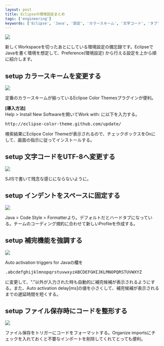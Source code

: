 ```yaml
---
layout: post
title: Eclipseの環境設定まとめ
tags: ['engineering']
keywords: ['Eclipse', 'Java', '設定', 'カラースキーム', '文字コード', 'タブ']
---
```


<img src="/img/blog_eclipse01.png"/>

新しくWorkspaceを切ったあとにしている環境設定の備忘録です。EclipseでJavaを書く環境を想定して、Preference(環境設定) から行える設定を上から順に紹介します。

## <span class="lsf">setup</span> カラースキームを変更する

<img src="/img/blog_eclipse02.png"/>

定番のカラースキームが揃っているEclipse Color Themesプラグインが便利。

**[導入方法]**<br/>
Help > Install New Softwareを開いてWork with: に以下を入力する。

<pre>
http://eclipse-color-theme.github.com/update/
</pre>

検索結果にEclipce Color Themeが表示されるので、チェックボックスをOnにして、画面の指示に従ってインストールする。

## <span class="lsf">setup</span> 文字コードをUTF-8へ変更する

<img src="/img/blog_eclipse03.png"/>

SJISで書いて残念な感じにならないように。

## <span class="lsf">setup</span> インデントをスペースに固定する

<img src="/img/blog_eclipse04.png"/>

Java > Code Style > Formatterより。デフォルトだとハードタブになっている。チームのコーディング規約に合わせて新しいProfileを作成する。

## <span class="lsf">setup</span> 補完機能を強調する

<img src="/img/blog_eclipse05.png"/>

Auto activation triggers for Javaの欄を

<pre>
.abcdefghijklmnopqrstuvwxyzABCDEFGHIJKLMNOPQRSTUVWXYZ_
</pre>

に変更して、"."以外が入力された時も自動的に補完候補が表示されるようにする。また、Auto activation delay[ms]の値を小さくして、補完候補が表示されるまでの遅延時間を短くする。

## <span class="lsf">setup</span> ファイル保存時にコードを整形する

<img src="/img/blog_eclipse06.png"/>

ファイル保存をトリガーにコードをフォーマットする。Organize importsにチェックを入れておくと不要なインポートを削除してくれてとっても便利。
